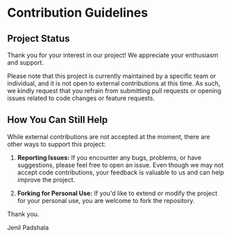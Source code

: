 # Contribution Guidelines

## Project Status

Thank you for your interest in our project! We appreciate your enthusiasm and support.

Please note that this project is currently maintained by a specific team or individual, and it is not open to external contributions at this time. As such, we kindly request that you refrain from submitting pull requests or opening issues related to code changes or feature requests.

## How You Can Still Help

While external contributions are not accepted at the moment, there are other ways to support this project:

1. **Reporting Issues:** If you encounter any bugs, problems, or have suggestions, please feel free to open an issue. Even though we may not accept code contributions, your feedback is valuable to us and can help improve the project.

2. **Forking for Personal Use:** If you'd like to extend or modify the project for your personal use, you are welcome to fork the repository.



Thank you.

Jenil Padshala
